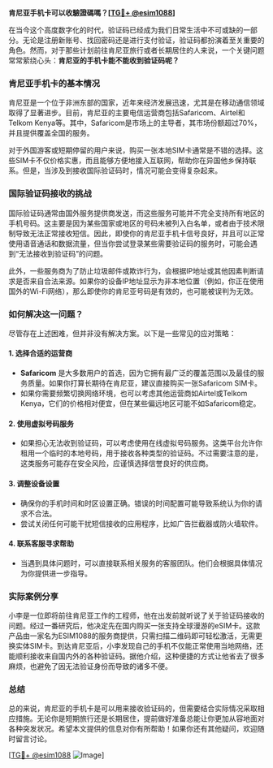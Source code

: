 **肯尼亚手机卡可以收驗證碼嗎？[[TG💪+ @esim1088](https://t.me/s/esim1088)]**

在当今这个高度数字化的时代，验证码已经成为我们日常生活中不可或缺的一部分。无论是注册新账号、找回密码还是进行支付验证，验证码都扮演着至关重要的角色。然而，对于那些计划前往肯尼亚旅行或者长期居住的人来说，一个关键问题常常萦绕心头：**肯尼亚的手机卡能不能收到验证码呢？**

### 肯尼亚手机卡的基本情况

肯尼亚是一个位于非洲东部的国家，近年来经济发展迅速，尤其是在移动通信领域取得了显著进步。目前，肯尼亚的主要电信运营商包括Safaricom、Airtel和Telkom Kenya等。其中，Safaricom是市场上的主导者，其市场份额超过70%，并且提供覆盖全国的服务。

对于外国游客或短期停留的用户来说，购买一张本地SIM卡通常是不错的选择。这些SIM卡不仅价格实惠，而且能够方便地接入互联网，帮助你在异国他乡保持联系。但是，当涉及到接收国际验证码时，情况可能会变得复杂起来。

### 国际验证码接收的挑战

国际验证码通常由国外服务提供商发送，而这些服务可能并不完全支持所有地区的手机号码。这主要是因为某些国家或地区的号码未被列入白名单，或者由于技术限制导致无法正常接收短信。因此，即使你的肯尼亚手机卡信号良好，并且可以正常使用语音通话和数据流量，但当你尝试登录某些需要验证码的服务时，可能会遇到“无法接收到验证码”的问题。

此外，一些服务商为了防止垃圾邮件或欺诈行为，会根据IP地址或其他因素判断请求是否来自合法来源。如果你的设备IP地址显示为非本地位置（例如，你正在使用国外的Wi-Fi网络），那么即使你的肯尼亚号码是有效的，也可能被误判为无效。

### 如何解决这一问题？

尽管存在上述困难，但并非没有解决方案。以下是一些常见的应对策略：

#### 1. **选择合适的运营商**
   - **Safaricom** 是大多数用户的首选，因为它拥有最广泛的覆盖范围以及最佳的服务质量。如果你打算长期待在肯尼亚，建议直接购买一张Safaricom SIM卡。
   - 如果你需要频繁切换网络环境，也可以考虑其他运营商如Airtel或Telkom Kenya，它们的价格相对便宜，但在某些偏远地区可能不如Safaricom稳定。

#### 2. **使用虚拟号码服务**
   - 如果担心无法收到验证码，可以考虑使用在线虚拟号码服务。这类平台允许你租用一个临时的本地号码，用于接收各种类型的验证码。不过需要注意的是，这类服务可能存在安全风险，应谨慎选择信誉良好的供应商。

#### 3. **调整设备设置**
   - 确保你的手机时间和时区设置正确。错误的时间配置可能导致系统认为你的请求不合法。
   - 尝试关闭任何可能干扰短信接收的应用程序，比如广告拦截器或防火墙软件。

#### 4. **联系客服寻求帮助**
   - 当遇到具体问题时，可以直接联系相关服务的客服团队。他们会根据具体情况为你提供进一步指导。

### 实际案例分享

小李是一位即将前往肯尼亚工作的工程师，他在出发前就听说了关于验证码接收的问题。经过一番研究后，他决定先在国内购买一张支持全球漫游的eSIM卡。这款产品由一家名为ESIM1088的服务商提供，只需扫描二维码即可轻松激活，无需更换实体SIM卡。到达肯尼亚后，小李发现自己的手机不仅能正常使用当地网络，还能顺利接收来自国内外的各种验证码。据他介绍，这种便捷的方式让他省去了很多麻烦，也避免了因无法验证身份而导致的诸多不便。

### 总结

总的来说，肯尼亚的手机卡是可以用来接收验证码的，但需要结合实际情况采取相应措施。无论你是短期旅行还是长期居住，提前做好准备总能让你更加从容地面对各种突发状况。希望本文提供的信息对你有所帮助！如果你还有其他疑问，欢迎随时留言讨论。

[[TG💪+ @esim1088](https://t.me/s/esim1088) ![Image](https://i.postimg.cc/4NQfJmqS/Snipaste-2025-05-13-00-14-12.png)]